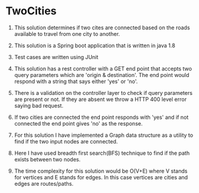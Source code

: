 # TwoCities

1) This solution determines if two cites are connected based on the roads available to travel from one city to another.

2) This solution is a Spring boot application that is written in java 1.8

3) Test cases are written using JUnit 

4) This solution has a rest controller with a GET end point that accepts two query parameters which are 'origin & destination'. 
   The end point would respond with a string that says either 'yes' or 'no'.

5) There is a validation on the controller layer to check if query parameters are present or not. If they are absent we throw 
   a HTTP 400 level error saying bad request.

6) If two cities are connected the end point responds with 'yes' and if not connected the end point gives 'no' as the response.

7) For this solution I have implemented a Graph data structure as a utility to find if the two input nodes are connected.

8) Here I have used breadth first search(BFS) technique to find if the path exists between two nodes.

9) The time complexity for this solution would be O(V+E) where V stands for vertices and E stands for edges.
   In this case vertices are cities and edges are routes/paths.